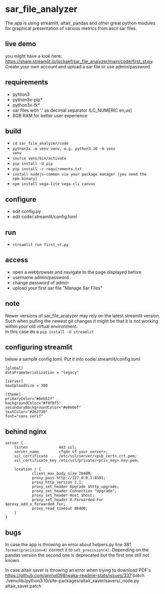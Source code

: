 # sar_file_analyzer
The app is using streamlit, altair, pandas and other great python modules   
for graphical presentation of various metrics from ascii sar files.

## live demo
you might have a look here:
https://share.streamlit.io/jschaef/sar_file_analyzer/main/code/first_st.py.
Create your own account and upload a sar file or use admin/password

## requirements
* pyhton3 
* python3x-pip* 
* python3x-tk*
* sar files with '.' as decimal separator (LC_NUMERIC en,us)
* 8GB RAM for better user experience

## build
* <code>cd sar_file_analyzer/code</code>
* <code>python3x -m venv venv, e.g. python3.10 -m venv venv</code> 
* <code>source venv/bin/activate</code> 
* <code>pip install -U pip</code>
* <code>pip install -r requirements.txt</code>
* <code>install nodejs-common via your package manager (you need the npm binary)</code>
* <code>npm install vega-lite vega-cli canvas</code>

## configure
* edit config.py
* edit code/.streamlit/config.toml
## run
* <code>streamlit run first_st.py</code>

## access
* open a webbrowser and navigate to the page displayed before
* username admin/password
* change password of admin
* upload your first sar file "Manage Sar Files"

## note
Newer versions of sar_file_analyzer may rely on the latest streamlit version.   
Such when pulling the newest git changes it might be that it is not working
within your old virtual environment.   
In this case do a <code>pip install -U streamlit</code>

## configuring streamlit
below a sample config.toml. Put it into code/.streamlit/config.toml
```
[global]
dataFrameSerialization = "legacy"

[server]
maxUploadSize = 300

[theme]
primaryColor="#6eb52f"
backgroundColor="#f0f0f5"
secondaryBackgroundColor="#e0e0ef"
textColor="#262730"
font="sans serif"
```
## behind nginx
```
server {
    listen              443 ssl;
    server_name         <fqdn of your server>;
    ssl_certificate     /etc/ssl/server/<pub_cert>.crt.pem;
    ssl_certificate_key /etc/ssl/private/<priv_key>.key.pem;
    
    location / {
            client_max_body_size 2048M;
            proxy_pass http://127.0.0.1:8501;
            proxy_http_version 1.1;
            proxy_set_header Upgrade $http_upgrade;
            proxy_set_header Connection "Upgrade";
            proxy_set_header Host $host;
            proxy_set_header X-Forwarded-For $proxy_add_x_forwarded_for;
            proxy_read_timeout 86400;
    }
}
```

## bugs
In case the app is throwing an error about helpers.py line 381 <code>format(precision=4)</code>
correct it to <code>set_precision(4)</code>.
Depending on the pandas version the second one is deprecated but the first one still not known.

In case altair saver is throwing an error when trying to download PDF's
https://github.com/anmol098/waka-readme-stats/issues/337
patch ./venv/lib/python3.10/site-packages/altair_saver/savers/_node.py altair_saver.patch
